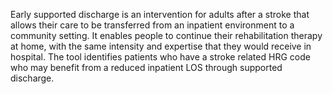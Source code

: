 Early supported discharge is an intervention for adults after a stroke that allows their care to be transferred from an inpatient environment to a community setting. It enables people to continue their rehabilitation therapy at home, with the same intensity and expertise that they would receive in hospital. 
The tool identifies patients who have a stroke related HRG code who may benefit from a reduced inpatient LOS through supported discharge.